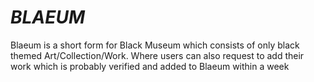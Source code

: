 # _BLAEUM_
Blaeum is a short form for Black Museum which consists of only black themed Art/Collection/Work. Where users can also request to add their work which is probably verified and added to Blaeum within a week
